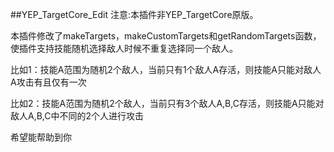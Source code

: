 ##YEP_TargetCore_Edit
注意:本插件非YEP_TargetCore原版。

本插件修改了makeTargets，makeCustomTargets和getRandomTargets函数，使插件支持技能随机选择敌人时候不重复选择同一个敌人。

比如1：技能A范围为随机2个敌人，当前只有1个敌人A存活，则技能A只能对敌人A攻击有且仅有一次

比如2：技能A范围为随机2个敌人，当前只有3个敌人A,B,C存活，则技能A只能对敌人A,B,C中不同的2个人进行攻击

希望能帮助到你
